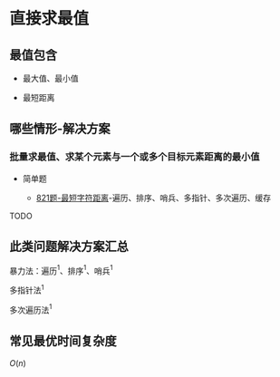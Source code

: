 # 直接求最值

## 最值包含

+ 最大值、最小值

+ 最短距离

## 哪些情形-解决方案

### 批量求最值、求某个元素与一个或多个目标元素距离的最小值

+ 简单题

  + [821题-最短字符距离](821-ShortestDistancetoaCharacter.md)-遍历、排序、哨兵、多指针、多次遍历、缓存

TODO

## 此类问题解决方案汇总

暴力法：遍历$^1$、排序$^1$、哨兵$^1$

多指针法$^1$

多次遍历法$^1$

## 常见最优时间复杂度

$O(n)$
